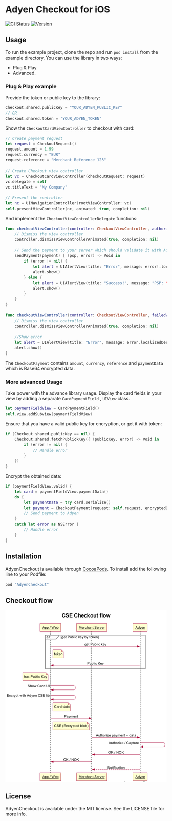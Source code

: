 # Adyen Checkout for iOS

[![CI Status](http://img.shields.io/travis/Adyen/adyen-checkout-ios.svg?style=flat)](https://travis-ci.org/Adyen/adyen-checkout-ios)
[![Version](https://img.shields.io/cocoapods/v/AdyenCheckout.svg?style=flat)](http://cocoapods.org/pods/AdyenCheckout)

## Usage
To run the example project, clone the repo and run `pod install` from the example directory.
You can use the library in two ways:
* Plug & Play
* Advanced.

### Plug & Play example
Provide the token or public key to the library:

``` swift
Checkout.shared.publicKey = "YOUR_ADYEN_PUBLIC_KEY"
// OR
Checkout.shared.token = "YOUR_ADYEN_TOKEN"
```
Show the `CheckoutCardViewController` to checkout with card:

``` swift
// Create payment request
let request = CheckoutRequest()
request.amount = 1.99
request.currency = "EUR"
request.reference = "Merchant Reference 123"

// Create Checkout view controller
let vc = CheckoutCardViewController(checkoutRequest: request)
vc.delegate = self
vc.titleText = "My Company"

// Present the controller
let nc = UINavigationController(rootViewController: vc)
self.presentViewController(nc, animated: true, completion: nil)
```

And implement the `CheckoutViewControllerDelegate` functions:

``` swift
func checkoutViewController(controller: CheckoutViewController, authorizedPayment payment: CheckoutPayment) {
    // Dismiss the view controller
    controller.dismissViewControllerAnimated(true, completion: nil)

    // Send the payment to your server which should validate it with Adyen
    sendPayment(payment) { (psp, error) -> Void in
        if (error != nil) {
            let alert = UIAlertView(title: "Error", message: error!.localizedDescription, delegate: nil, cancelButtonTitle: "OK")
            alert.show()
        } else {
            let alert = UIAlertView(title: "Success!", message: "PSP: \(psp)", delegate: nil, cancelButtonTitle: "OK")
            alert.show()
        }
    }
}

func checkoutViewController(controller: CheckoutViewController, failedWithError error: NSError) {
    // Dismiss the view controller
    controller.dismissViewControllerAnimated(true, completion: nil)

    //Show error
    let alert = UIAlertView(title: "Error", message: error.localizedDescription, delegate: nil, cancelButtonTitle: "OK")
    alert.show()
}
```

The `CheckoutPayment` contains `amount`, `currency`, `reference` and `paymentData` which is Base64 encrypted data.


### More advanced Usage

Take power with the advance library usage. Display the card fields in your view by adding a separate `CardPaymentField` , `UIView` class.

``` swift
let paymentFieldView = CardPaymentField()
self.view.addSubview(paymentFieldView)
```

Ensure that you have a valid public key for encryption, or get it with token:

``` swift
if (Checkout.shared.publicKey == nil) {
    Checkout.shared.fetchPublickKey({ (publicKey, error) -> Void in
        if (error != nil) {
            // Handle error                    
        }
    })
}
```

Encrypt the obtained data:

``` swift
if (paymentFieldView.valid) {
    let card = paymentFieldView.paymentData()
    do {
        let paymentData = try card.serialize()
        let payment = CheckoutPayment(request: self.request, encryptedData: paymentData)
        // Send payment to Adyen
    }
    catch let error as NSError {
        // Handle error
    }
}

```

## Installation
AdyenCheckout is available through [CocoaPods](http://cocoapods.org). To install
add the following line to your Podfile:

```ruby
pod "AdyenCheckout"
```

## Checkout flow

![CSE Checkout flow](flow.png)

## License
AdyenCheckout is available under the MIT license. See the LICENSE file for more info.
